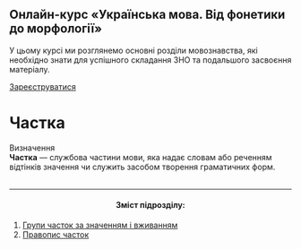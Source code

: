 <div class="banner">
  <h2 class="course">Онлайн-курс «Українська мова. Від фонетики до морфології»</h2>
  <p class="course-description">
     У цьому курсі ми розглянемо основні розділи мовознавства, які необхідно знати для успішного складання ЗНО та подальшого засвоєння матеріалу.<br>
  </p>
    <div class="button-wrapper">
        <a class="registration-button" target="_blank" href="http://bit.ly/2zuYUGS">Зареєструватися</a>
    </div>   
</div>

# Частка

<div class="eoz-wrap">
<span class="eoz">Визначення</span>
<div class="eoz-text">
<strong>Частка</strong> — службова частини мови, яка надає словам або реченням вiдтiнкiв значення чи служить засобом творення граматичних форм.
</div>
</div>

<br>
<hr>
<center><h4>Зміст підрозділу:</h4></center>

1.	[Групи часток за значенням i вживанням](grupi_chastok_za_znachennyam_i_vjivannyam.md)
2.	[Правопис часток](pravopis_chastok.md)